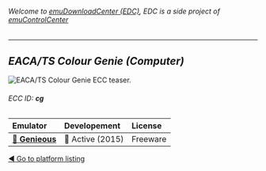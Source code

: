 ###### Welcome to [emuDownloadCenter (EDC)](https://github.com/PhoenixInteractiveNL/emuDownloadCenter/wiki/), EDC is a side project of [emuControlCenter](https://github.com/PhoenixInteractiveNL/emuControlCenter/wiki/)
***
## _EACA/TS Colour Genie (Computer)_
![](https://raw.githubusercontent.com/wiki/PhoenixInteractiveNL/emuDownloadCenter/images_platform/ecc_cg_teaser.png "EACA/TS Colour Genie ECC teaser.")
###### ECC ID: **cg**

| Emulator | Developement | License |
|:---------|:-------------|:--------|
| [:file_folder: **Genieous**](https://github.com/PhoenixInteractiveNL/emuDownloadCenter/wiki/Emulator-genieous#menu) | :large_blue_circle: Active (2015) | Freeware |

[:arrow_backward: Go to platform listing](https://github.com/PhoenixInteractiveNL/emuDownloadCenter/wiki/EDC-Platform-List)
